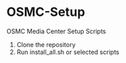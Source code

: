 # OSMC-Setup

OSMC Media Center Setup Scripts

1. Clone the repository
2. Run install_all.sh or selected scripts
